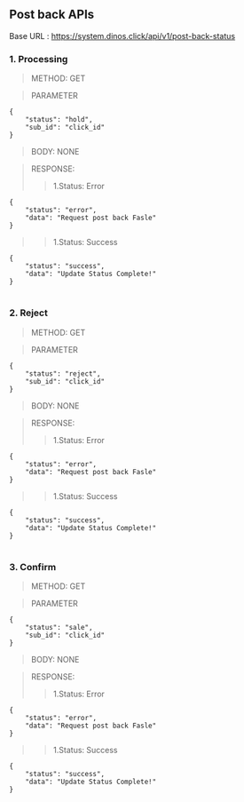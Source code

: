 ## Post back APIs

Base URL : https://system.dinos.click/api/v1/post-back-status

### 1. Processing

>METHOD: GET

>PARAMETER

    {	
    	"status": "hold",
    	"sub_id": "click_id"
    }

>BODY: NONE

>RESPONSE:
>>1.Status: Error

    {
        "status": "error",
        "data": "Request post back Fasle"
    }
        
>>1.Status: Success

    {
        "status": "success",
        "data": "Update Status Complete!"
    }

#  

### 2. Reject

>METHOD: GET

>PARAMETER

    {	
    	"status": "reject",
    	"sub_id": "click_id"
    }

>BODY: NONE

>RESPONSE:
>>1.Status: Error

    {
        "status": "error",
        "data": "Request post back Fasle"
    }
        
>>1.Status: Success

    {
        "status": "success",
        "data": "Update Status Complete!"
    }

#  

### 3. Confirm

>METHOD: GET

>PARAMETER

    {	
    	"status": "sale",
    	"sub_id": "click_id"
    }

>BODY: NONE

>RESPONSE:
>>1.Status: Error

    {
        "status": "error",
        "data": "Request post back Fasle"
    }
        
>>1.Status: Success

    {
        "status": "success",
        "data": "Update Status Complete!"
    }

#  
